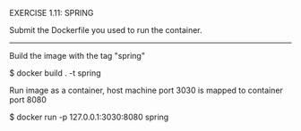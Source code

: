 EXERCISE 1.11: SPRING

Submit the Dockerfile you used to run the container.

---

Build the image with the tag "spring"

$ docker build . -t spring

Run image as a container, host machine port 3030 is mapped to container port 8080

$ docker run -p 127.0.0.1:3030:8080 spring
